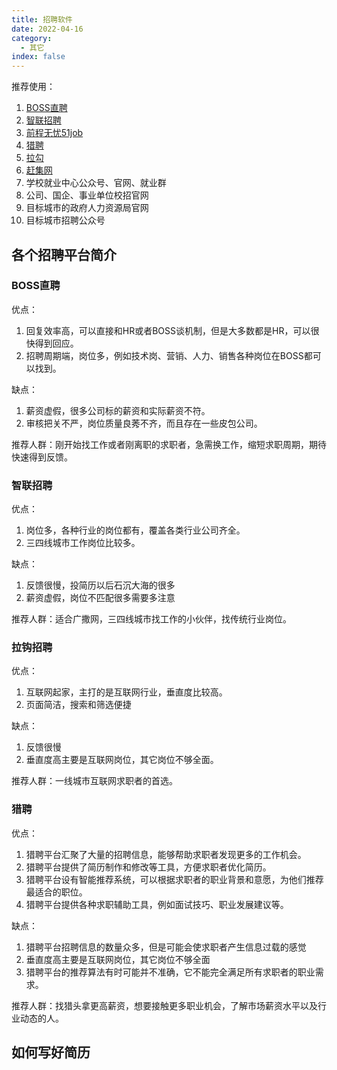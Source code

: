 ```yaml
---
title: 招聘软件
date: 2022-04-16
category:
  - 其它
index: false
---
```


<!-- more -->

推荐使用：
1. [BOSS直聘](https://www.zhipin.com/)
2. [智联招聘](https://www.zhaopin.com/)
3. [前程无忧51job](https://www.51job.com/)
4. [猎聘](https://www.liepin.com/)
5. [拉勾](https://www.lagou.com/)
6. [赶集网](https://cd.ganji.com/)
7. 学校就业中心公众号、官网、就业群
8. 公司、国企、事业单位校招官网
9. 目标城市的政府人力资源局官网
10. 目标城市招聘公众号

## 各个招聘平台简介

### BOSS直聘

优点：
1. 回复效率高，可以直接和HR或者BOSS谈机制，但是大多数都是HR，可以很快得到回应。
2. 招聘周期端，岗位多，例如技术岗、营销、人力、销售各种岗位在BOSS都可以找到。

缺点：
1. 薪资虚假，很多公司标的薪资和实际薪资不符。
2. 审核把关不严，岗位质量良莠不齐，而且存在一些皮包公司。

推荐人群：刚开始找工作或者刚离职的求职者，急需换工作，缩短求职周期，期待快速得到反馈。


### 智联招聘
优点：
1. 岗位多，各种行业的岗位都有，覆盖各类行业公司齐全。
2. 三四线城市工作岗位比较多。

缺点：
1. 反馈很慢，投简历以后石沉大海的很多
2. 薪资虚假，岗位不匹配很多需要多注意

推荐人群：适合广撒网，三四线城市找工作的小伙伴，找传统行业岗位。


### 拉钩招聘

优点：
1. 互联网起家，主打的是互联网行业，垂直度比较高。
2. 页面简洁，搜索和筛选便捷

缺点：
1. 反馈很慢
2. 垂直度高主要是互联网岗位，其它岗位不够全面。

推荐人群：一线城市互联网求职者的首选。

### 猎聘
优点：
1. 猎聘平台汇聚了大量的招聘信息，能够帮助求职者发现更多的工作机会。
2. 猎聘平台提供了简历制作和修改等工具，方便求职者优化简历。
3. 猎聘平台设有智能推荐系统，可以根据求职者的职业背景和意愿，为他们推荐最适合的职位。
4. 猎聘平台提供各种求职辅助工具，例如面试技巧、职业发展建议等。

缺点：
1. 猎聘平台招聘信息的数量众多，但是可能会使求职者产生信息过载的感觉
2. 垂直度高主要是互联网岗位，其它岗位不够全面
3. 猎聘平台的推荐算法有时可能并不准确，它不能完全满足所有求职者的职业需求。

推荐人群：找猎头拿更高薪资，想要接触更多职业机会，了解市场薪资水平以及行业动态的人。


## 如何写好简历
<BiliBili bvid="BV1wo4y1K7CX" />